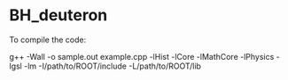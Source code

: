 # BH_deuteron

To compile the code:

g++ -Wall -o sample.out example.cpp -lHist -lCore -lMathCore -lPhysics -lgsl -lm -I/path/to/ROOT/include -L/path/to/ROOT/lib
